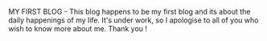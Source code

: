 MY FIRST BLOG -
This blog happens to be my first blog and its about the daily happenings of my life. It's under work, so I apologise to all of you who wish to know more about me. 
Thank you !
